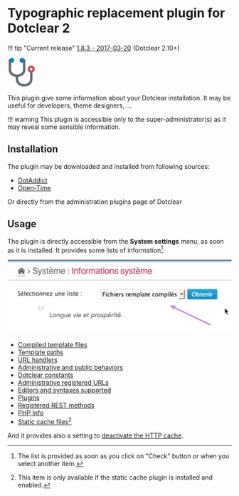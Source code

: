 # Typographic replacement plugin for Dotclear 2

!!! tip "Current release"
    [1.8.3 - 2017-03-20][ot-dl] (Dotclear 2.10+)

![](img/icon-big.png)

This plugin give some information about your Dotclear installation. It may be useful for developers, theme designers, …

!!! warning
	This plugin is accessible only to the super-administrator(s) as it may reveal some sensible information.

## Installation

The plugin may be downloaded and installed from following sources:

 * [DotAddict](http://plugins.dotaddict.org/dc2/details/sysInfo)
 * [Open-Time][ot-dl]

Or directly from the administration plugins page of Dotclear

## Usage

The plugin is directly accessible from the **System settings** menu, as soon as it is installed. It provides some lists of information[^1]:

![List selection](img/sysinfo-lists.jpg)

 * [Compiled template files](user-guide/tpl-files)
 * [Template paths](user-guide/tpl-paths)
 * [URL handlers](user-guide/url-handlers)
 * [Administrative and public behaviors](user-guide/behaviors)
 * [Dotclear constants](user-guide/constants)
 * [Administrative registered URLs](user-guide/admin-urls)
 * [Editors and syntaxes supported](user-guide/editors)
 * [Plugins](user-guide/plugins)
 * [Registered REST methods](user-guide/rest-methods)
 * [PHP Info](user-guide/phpinfo)
 * [Static cache files](user-guide/static-cache)[^2]

And it provides also a setting to [deactivate the HTTP cache](user-guide/http-cache).

[^1]: The list is provided as soon as you click on "Check" button or when you select another item.

[^2]: This item is only available if the static cache plugin is installed and enabled.

[ot-dl]: https://open-time.net/post/2017/03/20/Plugin-sysInfo-183-pour-Dotclear
